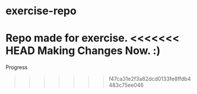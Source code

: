 # exercise-repo
Repo made for exercise.
<<<<<<< HEAD
Making Changes Now. :)
=======
Progress
>>>>>>> f47ca31e2f3a82dcd0133fe8ffdb4483c75ee046
